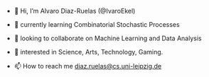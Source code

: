 - 👋 Hi, I’m Alvaro Diaz-Ruelas (@IvaroEkel)

- 🌱 currently learning Combinatorial Stochastic Processes
- 💞️ looking to collaborate on Machine Learning and Data Analysis
- 👀 interested in Science, Arts, Technology, Gaming.
- 📫 How to reach me diaz.ruelas@cs.uni-leipzig.de

<!---
IvaroEkel/IvaroEkel is a ✨ special ✨ repository because its `README.md` (this file) appears on your GitHub profile.
You can click the Preview link to take a look at your changes.
--->
